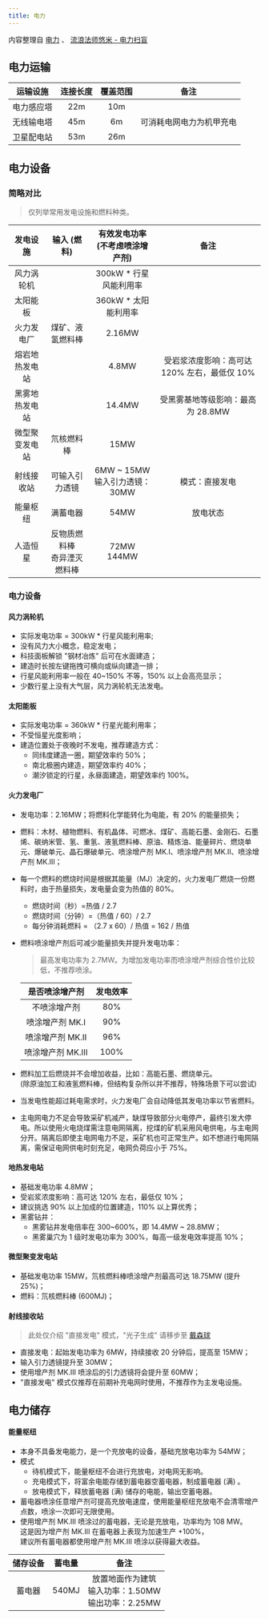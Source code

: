 ```yaml
---
title: 电力
---
```

内容整理自 [电力](https://wiki.biligame.com/dsp/%E7%94%B5%E5%8A%9B) 、 [流浪法师悠米 - 电力扫盲](https://www.bilibili.com/video/BV1PQgTemEyE)

## 电力运输

| **运输设施** | **连接长度** | **覆盖范围** | **备注** |
|:---:|:---:|:---:|:---:|
| 电力感应塔 | 22m | 10m |  |
| 无线输电塔 | 45m | 6m | 可消耗电网电力为机甲充电 |
| 卫星配电站 | 53m | 26m |  |


## 电力设备

### 简略对比
>仅列举常用发电设施和燃料种类。

| **发电设施** | **输入 (燃料)** | **有效发电功率<br> (不考虑喷涂增产剂)** | **备注** |
|:---:|:---:|:---:|:---:|
| 风力涡轮机 |  | 300kW * 行星风能利用率 |  |
| 太阳能板 |  | 360kW * 太阳能利用率 |  |
| 火力发电厂 | 煤矿、液氢燃料棒 | 2.16MW |  |
| 熔岩地热发电站 |  |  4.8MW | 受岩浆浓度影响：高可达 120% 左右，最低仅 10% |
| 黑雾地热发电站 |  | 14.4MW | 受黑雾基地等级影响：最高为 28.8MW |
| 微型聚变发电站 | 氘核燃料棒 | 15MW |  |
| 射线接收站 | 可输入引力透镜 | 6MW ~ 15MW<br>输入引力透镜：30MW | 模式：直接发电 |
| 能量枢纽 | 满蓄电器 | 54MW | 放电状态 |
| 人造恒星 | 反物质燃料棒<br>奇异湮灭燃料棒 | 72MW<br>144MW |  |

### 电力设备
#### 风力涡轮机  
- 实际发电功率 = 300kW * 行星风能利用率;
- 没有风力大小概念，稳定发电；
- 科技面板解锁 "钢材冶炼" 后可在水面建造；
- 建造时长按左键拖拽可横向或纵向建造一排；
- 行星风能利用率一般在 40~150% 不等，150% 以上会高亮显示；
- 少数行星上没有大气层，风力涡轮机无法发电。

#### 太阳能板  
- 实际发电功率 = 360kW * 行星光能利用率；
- 不受恒星光度影响；
- 建造位置处于夜晚时不发电，推荐建造方式：
  - 同纬度建造一圈，期望效率约 50%；
  - 南北极圈内建造，期望效率约 40%；
  - 潮汐锁定的行星，永昼面建造，期望效率约 100%。

#### 火力发电厂  
- 发电功率：2.16MW；将燃料化学能转化为电能，有 20% 的能量损失；
- 燃料：木材、植物燃料、有机晶体、可燃冰、煤矿、高能石墨、金刚石、石墨烯、碳纳米管、氢、重氢、液氢燃料棒、原油、精炼油、能量碎片、燃烧单元、爆破单元、晶石爆破单元、喷涂增产剂 MK\.Ⅰ、喷涂增产剂 MK\.Ⅱ、喷涂增产剂 MK\.Ⅲ；
- 每一个燃料的燃烧时间是根据其能量（MJ）决定的，火力发电厂燃烧一份燃料时，由于热量损失，发电量会变为热值的 80%。
    - 燃烧时间（秒）=热值 / 2.7
    - 燃烧时间（分钟）=（热值 / 60）/ 2.7
    - 每分钟消耗燃料 = （2.7 x 60）/ 热值 = 162 / 热值
- 燃料喷涂增产剂后可减少能量损失并提升发电功率：
    >最高发电功率为 2.7MW。为增加发电功率而喷涂增产剂综合性价比较低，不推荐喷涂。

    | 是否喷涂增产剂 | **发电效率** |
    |:---:|:---:|
    | 不喷涂增产剂 | 80% |
    | 喷涂增产剂 MK\.Ⅰ | 90% |
    | 喷涂增产剂 MK\.Ⅱ | 96% |
    | 喷涂增产剂 MK\.Ⅲ | 100% |
- 燃料加工后燃烧并不会增加收益，比如：高能石墨、燃烧单元。  
    (除原油加工和液氢燃料棒，但结构复杂所以并不推荐，特殊场景下可以尝试)  

- 当发电性能超过耗电需求时，火力发电厂会自动降低其发电功率以节省燃料。
- 主电网电力不足会导致采矿机减产，缺煤导致部分火电停产，最终引发大停电。所以使用火电烧煤需注意电网隔离，挖煤的矿机采用风电供电，与主电网分开。隔离后即使主电网电力不足，采矿机也可正常生产。如不想进行电网隔离，需保证电网供电时刻充足，电网负荷应小于 75%。

#### 地热发电站
- 基础发电功率 4.8MW；
- 受岩浆浓度影响：高可达 120% 左右，最低仅 10%；
- 建议挑选 90% 以上加成的位置建造，110% 以上算优秀；
- 黑雾钻井：
  - 黑雾钻井发电倍率在 300~600%，即 14.4MW ~ 28.8MW；
  - 黑雾巢穴为 1 级时发电功率为 300%，每高一级发电效率提高 10%；

#### 微型聚变发电站
- 基础发电功率 15MW，氘核燃料棒喷涂增产剂最高可达 18.75MW (提升 25%)；
- 燃料：氘核燃料棒 (600MJ)；

#### 射线接收站
> 此处仅介绍 "直接发电" 模式，"光子生成" 请移步至 [戴森球]()

- 直接发电：起始发电功率为 6MW，持续接收 20 分钟后，提高至 15MW；
- 输入引力透镜提升至 30MW；
- 使用增产剂 MK\.Ⅲ 喷涂后的引力透镜将会提升至 60MW；
- "直接发电" 模式仅推荐在前期补充电网时使用，不推荐作为主发电设施。



## 电力储存
#### 能量枢纽
- 本身不具备发电能力，是一个充放电的设备，基础充放电功率为 54MW；
- 模式
    - 待机模式下，能量枢纽不会进行充放电，对电网无影响。
    - 充电模式下，将富余电能存储到蓄电器空蓄电器，制成蓄电器 (满) 。
    - 放电模式下，释放蓄电器 (满) 储存的电能，输出空蓄电器。
- 蓄电器喷涂任意增产剂可提高充放电速度，使用能量枢纽充放电不会清零增产点数，喷涂一次即可无限使用。
- 使用增产剂 MK\.Ⅲ 喷涂过的蓄电器，无论是充放电，功率均为 108 MW。<br>这是因为增产剂 MK\.Ⅲ 在蓄电器上表现为加速生产 +100%，<br>建议所有蓄电器都使用增产剂 MK\.Ⅲ 喷涂以获得最大收益。

| **储存设备** | **蓄电量** | **备注** |
|:---:|:---:|:---:|
| 蓄电器 | 540MJ | 放置地面作为建筑 <br>输入功率：1.50MW<br>输出功率：2.25MW |

